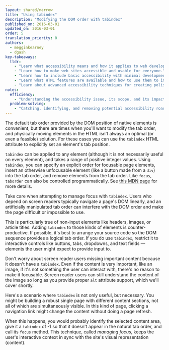 ```yaml
---
layout: shared/narrow
title: "Using tabindex"
description: "Modifying the DOM order with tabindex"
published_on: 2016-03-01
updated_on: 2016-03-01
order: 5
translation_priority: 0
authors:
  - megginkearney
  - dgash
key-takeaways:
  tldr: 
    - "Learn what accessibility means and how it applies to web development."
    - "Learn how to make web sites accessible and usable for everyone."
    - "Learn how to include basic accessibility with minimal development impace."
    - "Learn what HTML features are available and how to use them to improve accessibility."
    - "Learn about advanced accessibility techniques for creating polished accessibility experiences."
notes:
  efficiency:
    - "Understanding the accessibility issue, its scope, and its impact can make you a better web developer."
  problem-solving:
    - "Catching, identifying, and removing potential accessibility roadblocks before they happen can improve your development process and reduce maintenance requirements."
---
```


The default tab order provided by the DOM position of native elements is convenient, but there are times when you'll want to modify the tab order, and physically moving elements in the HTML isn't always an optimal (or even a feasible) solution. For these cases you can use the `tabindex` HTML attribute to explicitly set an element's tab position.

`tabindex` can be applied to any element (although it is not necessarily useful on every element), and takes a range of positive integer values. Using `tabindex`, you can specify an explicit order for focusable page elements, insert an otherwise unfocusable element (like a button made from a `div`) into the tab order, and remove elements from the tab order. Like `focus`, `taborder` can also be controlled programmatically. See [this MDN page](https://developer.mozilla.org/en-US/docs/Web/HTML/Global_attributes/tabindex) for more details. 

Take care when attempting to manage focus with `tabindex`. Users who depend on screen readers typically navigate a page's DOM linearly, and an artificially manipulated tab order can interfere with the DOM order and make the page difficult or impossible to use.

This is particularly true of non-input elements like headers, images, or article titles. Adding `tabindex` to those kinds of elements is counter-productive. If possible, it's best to arrange your source code so the DOM sequence provides a logical tab order. If you do use `tabindex`, restrict it to interactive controls like buttons, tabs, dropdowns, and text fields &mdash; elements the user might expect to provide input to.

Don't worry about screen reader users missing important content because it doesn't have a `tabindex`. Even if the content is very important, like an image, if it's not something the user can interact with, there's no reason to make it focusable. Screen reader users can still understand the content of the image so long as you provide proper `alt` attribute support, which we'll cover shortly.

Here's a scenario where `tabindex` is not only useful, but necessary. You might be building a robust single page with different content sections, not all of which are simultaneously visible. In this kind of page, clicking a navigation link might change the content without doing a page refresh.

When this happens, you would probably identify the selected content area, give it a `tabindex` of -1 so that it doesn't appear in the natural tab order, and call its `focus` method. This technique, called *managing focus*, keeps the user's interactive context in sync with the site's visual representation (content).

